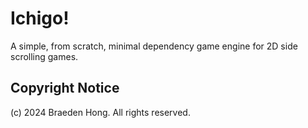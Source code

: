 # Ichigo!

A simple, from scratch, minimal dependency game engine for 2D side scrolling games.

## Copyright Notice

(c) 2024 Braeden Hong. All rights reserved.
